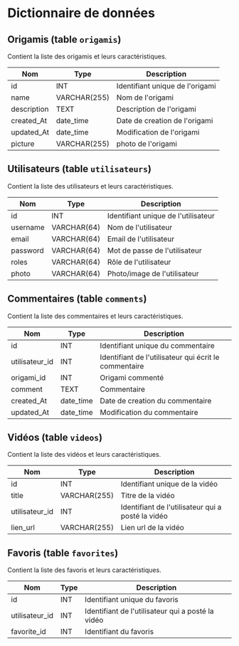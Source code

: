 # Dictionnaire de données

## Origamis (table `origamis`)

Contient la liste des origamis et leurs caractéristiques.

| Nom | Type | Description |
| --- | --- | --- |
| id | INT | Identifiant unique de l'origami |
| name | VARCHAR(255) | Nom de l'origami |
| description | TEXT | Description de l'origami |
| created_At | date_time | Date de creation de l'origami |
| updated_At | date_time | Modification de l'origami |
| picture | VARCHAR(255) | photo de l'origami |

## Utilisateurs (table `utilisateurs`)

Contient la liste des utilisateurs et leurs caractéristiques.

| Nom | Type | Description |
| --- | --- | --- |
| id | INT | Identifiant unique de l'utilisateur |
| username | VARCHAR(64) | Nom de l'utilisateur |
| email | VARCHAR(64) | Email de l'utilisateur |
| password | VARCHAR(64) | Mot de passe de l'utilisateur |
| roles | VARCHAR(64) | Rôle de l'utilisateur |
| photo | VARCHAR(64) | Photo/image de l'utilisateur |

## Commentaires (table `comments`)

Contient la liste des commentaires et leurs caractéristiques.

| Nom | Type | Description |
| --- | --- | --- |
| id | INT | Identifiant unique du commentaire |
| utilisateur_id | INT | Identifiant de l'utilisateur qui écrit le commentaire |
| origami_id | INT | Origami commenté |
| comment | TEXT | Commentaire |
| created_At | date_time | Date de creation du commentaire |
| updated_At | date_time | Modification du commentaire |

## Vidéos (table `videos`)

Contient la liste des vidéos et leurs caractéristiques.

| Nom | Type | Description |
| --- | --- | --- |
| id | INT | Identifiant unique de la vidéo |
| title | VARCHAR(255) | Titre de la vidéo |
| utilisateur_id | INT | Identifiant de l'utilisateur qui a posté la vidéo |
| lien_url | VARCHAR(255) | Lien url de la vidéo |

## Favoris (table `favorites`)

Contient la liste des favoris et leurs caractéristiques.

| Nom | Type | Description |
| --- | --- | --- |
| id | INT | Identifiant unique du favoris |
| utilisateur_id | INT | Identifiant de l'utilisateur qui a posté la vidéo |
| favorite_id | INT | Identifiant du favoris |
